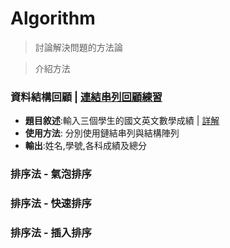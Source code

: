 # Algorithm
> 討論解決問題的方法論

> 介紹方法

### 資料結構回顧 | [連結串列回顧練習](https://github.com/shawnhuang125/Data_structure/blob/main/dynamic_allocate_and_linked_list.md)
  - **題目敘述**:輸入三個學生的國文英文數學成績 | [詳解](https://github.com/shawnhuang125/algroithm/blob/main/practice1.md)
  - **使用方法**: 分別使用鏈結串列與結構陣列
  - **輸出**:姓名,學號,各科成績及總分
### 排序法 - 氣泡排序

### 排序法 - 快速排序

### 排序法 - 插入排序

